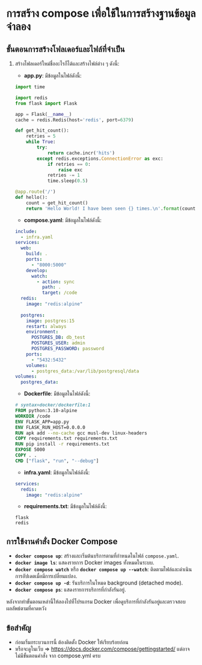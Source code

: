 # การสร้าง compose เพื่อใช้ในการสร้างฐานข้อมูลจำลอง

## ขั้นตอนการสร้างโฟลเดอร์และไฟล์ที่จำเป็น

1. สร้างโฟลเดอร์ใหม่ชื่ออะไรก็ได้และสร้างไฟล์ต่าง ๆ ดังนี้:

    - **app.py**: มีข้อมูลในไฟล์ดังนี้:
    ```python
    import time

    import redis
    from flask import Flask

    app = Flask(__name__)
    cache = redis.Redis(host='redis', port=6379)

    def get_hit_count():
        retries = 5
        while True:
            try:
                return cache.incr('hits')
            except redis.exceptions.ConnectionError as exc:
                if retries == 0:
                    raise exc
                retries -= 1
                time.sleep(0.5)

    @app.route('/')
    def hello():
        count = get_hit_count()
        return 'Hello World! I have been seen {} times.\n'.format(count)
    ```

    - **compose.yaml**: มีข้อมูลในไฟล์ดังนี้:
    ```yaml
    include:
      - infra.yaml
    services:
      web:
        build: .
        ports:
          - "8000:5000"
        develop:
          watch:
            - action: sync
              path: .
              target: /code
      redis:
        image: "redis:alpine"
      
      postgres:
        image: postgres:15
        restart: always
        environment:
          POSTGRES_DB: db_test
          POSTGRES_USER: admin
          POSTGRES_PASSWORD: password
        ports:
          - "5432:5432"
        volumes:
          - postgres_data:/var/lib/postgresql/data
    volumes:
      postgres_data:
    ```

    - **Dockerfile**: มีข้อมูลในไฟล์ดังนี้:
    ```Dockerfile
    # syntax=docker/dockerfile:1
    FROM python:3.10-alpine
    WORKDIR /code
    ENV FLASK_APP=app.py
    ENV FLASK_RUN_HOST=0.0.0.0
    RUN apk add --no-cache gcc musl-dev linux-headers
    COPY requirements.txt requirements.txt
    RUN pip install -r requirements.txt
    EXPOSE 5000
    COPY . .
    CMD ["flask", "run", "--debug"]
    ```

    - **infra.yaml**: มีข้อมูลในไฟล์ดังนี้:
    ```yaml
    services:
      redis:
        image: "redis:alpine"
    ```

    - **requirements.txt**: มีข้อมูลในไฟล์ดังนี้:
    ```
    flask
    redis
    ```

## การใช้งานคำสั่ง Docker Compose

- **`docker compose up`**: สร้างและเริ่มต้นบริการตามที่กำหนดในไฟล์ `compose.yaml`.
- **`docker image ls`**: แสดงรายการ Docker images ทั้งหมดในระบบ.
- **`docker compose watch`** หรือ **`docker compose up --watch`**: ติดตามไฟล์และดำเนินการอัปเดตเมื่อมีการเปลี่ยนแปลง.
- **`docker compose up -d`**: รันบริการในโหมด background (detached mode).
- **`docker compose ps`**: แสดงรายการบริการที่กำลังรันอยู่.

หลังจากทำขั้นตอนเหล่านี้ให้ลองไปที่โปรแกรม Docker เพื่อดูบริการที่กำลังรันอยู่และตรวจสอบผลลัพธ์ตามที่คาดหวัง

## ข้อสำคัญ
- ก่อนเริ่มกระบวนการนี้ ต้องติดตั้ง Docker ให้เรียบร้อยก่อน
- หรือจะดูในเว็บ => https://docs.docker.com/compose/gettingstarted/ แต่อาจไม่มีขั้นตอนคำสั่ง จาก compose.yml ครบ
